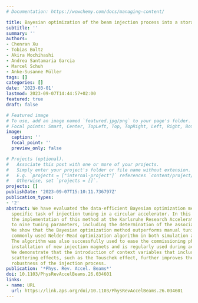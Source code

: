 ```yaml
---
# Documentation: https://wowchemy.com/docs/managing-content/

title: Bayesian optimization of the beam injection process into a storage ring
subtitle: ''
summary: ''
authors:
- Chenran Xu
- Tobias Boltz
- Akira Mochihashi
- Andrea Santamaria Garcia
- Marcel Schuh
- Anke-Susanne Müller
tags: []
categories: []
date: '2023-03-01'
lastmod: 2023-09-07T14:44:57+02:00
featured: true
draft: false

# Featured image
# To use, add an image named `featured.jpg/png` to your page's folder.
# Focal points: Smart, Center, TopLeft, Top, TopRight, Left, Right, BottomLeft, Bottom, BottomRight.
image:
  caption: ''
  focal_point: ''
  preview_only: false

# Projects (optional).
#   Associate this post with one or more of your projects.
#   Simply enter your project's folder or file name without extension.
#   E.g. `projects = ["internal-project"]` references `content/project/deep-learning/index.md`.
#   Otherwise, set `projects = []`.
projects: []
publishDate: '2023-09-07T15:10:11.736797Z'
publication_types:
- '2'
abstract: We have evaluated the data-efficient Bayesian optimization method for the
  specific task of injection tuning in a circular accelerator. In this paper, we describe
  the implementation of this method at the Karlsruhe Research Accelerator with up
  to nine tuning parameters, including the determination of the associated hyperparameters.
  We show that the Bayesian optimization method outperforms manual tuning and the
  commonly used Nelder-Mead optimization algorithm in both simulation and experiment.
  The algorithm was also successfully used to ease the commissioning phase after the
  installation of new injection magnets and is regularly used during accelerator operations.
  We demonstrate that the introduction of context variables that include intrabunch
  scattering effects, such as the Touschek effect, further improves the control and
  robustness of the injection process.
publication: '*Phys. Rev. Accel. Beams*'
doi: 10.1103/PhysRevAccelBeams.26.034601
links:
- name: URL
  url: https://link.aps.org/doi/10.1103/PhysRevAccelBeams.26.034601
---
```

